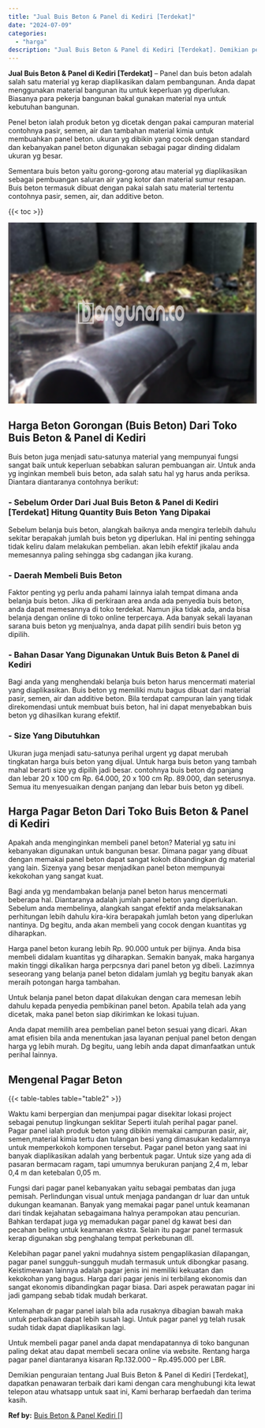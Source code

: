 ```yaml
---
title: "Jual Buis Beton & Panel di Kediri [Terdekat]"
date: "2024-07-09"
categories: 
  - "harga"
description: "Jual Buis Beton & Panel di Kediri [Terdekat]. Demikian penguraian tentang Jual Buis Beton & Panel di Kediri [Terdekat], dapatkan penawaran terbaik dari kam..."
---
```


**Jual Buis Beton & Panel di Kediri \[Terdekat\]** – Panel dan buis beton adalah salah satu material yg kerap diaplikasikan dalam pembangunan. Anda dapat menggunakan material bangunan itu untuk keperluan yg diperlukan. Biasanya para pekerja bangunan bakal gunakan material nya untuk kebutuhan bangunan.

Penel beton ialah produk beton yg dicetak dengan pakai campuran material contohnya pasir, semen, air dan tambahan material kimia untuk membuahkan panel beton. ukuran yg dibikin yang cocok dengan standard dan kebanyakan panel beton digunakan sebagai pagar dinding didalam ukuran yg besar.

Sementara buis beton yaitu gorong-gorong atau material yg diaplikasikan sebagai pembuangan saluran air yang kotor dan material sumur resapan. Buis beton termasuk dibuat dengan pakai salah satu material tertentu contohnya pasir, semen, air, dan additive beton.

{{< toc >}}

![Jual Buis Beton & Panel di Kediri [Terdekat]](/images/jual-panel-buis-beton-murah-28.png)

## Harga Beton Gorongan (Buis Beton) Dari Toko Buis Beton & Panel di Kediri

Buis beton juga menjadi satu-satunya material yang mempunyai fungsi sangat baik untuk keperluan sebabkan saluran pembuangan air. Untuk anda yg inginkan membeli buis beton, ada salah satu hal yg harus anda periksa. Diantara diantaranya contohnya berikut:

### \- Sebelum Order Dari Jual Buis Beton & Panel di Kediri \[Terdekat\] Hitung Quantity Buis Beton Yang Dipakai

Sebelum belanja buis beton, alangkah baiknya anda mengira terlebih dahulu sekitar berapakah jumlah buis beton yg diperlukan. Hal ini penting sehingga tidak keliru dalam melakukan pembelian. akan lebih efektif jikalau anda memesannya paling sehingga sbg cadangan jika kurang.

### \- Daerah Membeli Buis Beton

Faktor penting yg perlu anda pahami lainnya ialah tempat dimana anda belanja buis beton. Jika di perkiraan area anda ada penyedia buis beton, anda dapat memesannya di toko terdekat. Namun jika tidak ada, anda bisa belanja dengan online di toko online terpercaya. Ada banyak sekali layanan sarana buis beton yg menjualnya, anda dapat pilih sendiri buis beton yg dipilih.

### \- Bahan Dasar Yang Digunakan Untuk Buis Beton & Panel di Kediri

Bagi anda yang menghendaki belanja buis beton harus mencermati material yang diaplikasikan. Buis beton yg memiliki mutu bagus dibuat dari material pasir, semen, air dan additive beton. Bila terdapat campuran lain yang tidak direkomendasi untuk membuat buis beton, hal ini dapat menyebabkan buis beton yg dihasilkan kurang efektif.

### \- Size Yang Dibutuhkan

Ukuran juga menjadi satu-satunya perihal urgent yg dapat merubah tingkatan harga buis beton yang dijual. Untuk harga buis beton yang tambah mahal berarti size yg dipilih jadi besar. contohnya buis beton dg panjang dan lebar 20 x 100 cm Rp. 64.000, 20 x 100 cm Rp. 89.000, dan seterusnya. Semua itu menyesuaikan dengan panjang dan lebar buis beton yg dibeli.

## Harga Pagar Beton Dari Toko Buis Beton & Panel di Kediri

Apakah anda menginginkan membeli panel beton? Material yg satu ini kebanyakan digunakan untuk bangunan besar. Dimana pagar yang dibuat dengan memakai panel beton dapat sangat kokoh dibandingkan dg material yang lain. Sizenya yang besar menjadikan panel beton mempunyai kekokohan yang sangat kuat.

Bagi anda yg mendambakan belanja panel beton harus mencermati beberapa hal. Diantaranya adalah jumlah panel beton yang diperlukan. Sebelum anda membelinya, alangkah sangat efektif anda melaksanakan perhitungan lebih dahulu kira-kira berapakah jumlah beton yang diperlukan nantinya. Dg begitu, anda akan membeli yang cocok dengan kuantitas yg diharapkan.

Harga panel beton kurang lebih Rp. 90.000 untuk per bijinya. Anda bisa membeli didalam kuantitas yg diharapkan. Semakin banyak, maka harganya makin tinggi dikalikan harga perpcsnya dari panel beton yg dibeli. Lazimnya seseorang yang belanja panel beton didalam jumlah yg begitu banyak akan meraih potongan harga tambahan.

Untuk belanja panel beton dapat dilakukan dengan cara memesan lebih dahulu kepada penyedia pembikinan panel beton. Apabila telah ada yang dicetak, maka panel beton siap dikirimkan ke lokasi tujuan.

Anda dapat memilih area pembelian panel beton sesuai yang dicari. Akan amat efisien bila anda menentukan jasa layanan penjual panel beton dengan harga yg lebih murah. Dg begitu, uang lebih anda dapat dimanfaatkan untuk perihal lainnya.

## Mengenal Pagar Beton

{{< table-tables table="table2" >}}

Waktu kami berpergian dan menjumpai pagar disekitar lokasi project sebagai penutup lingkungan seklitar Seperti itulah perihal pagar panel. Pagar panel ialah produk beton yang dibikin memakai campuran pasir, air, semen,material kimia tertu dan tulangan besi yang dimasukan kedalamnya untuk memperkokoh komponen tersebut. Pagar panel beton yang saat ini banyak diaplikasikan adalah yang berbentuk pagar. Untuk size yang ada di pasaran bermacam ragam, tapi umumnya berukuran panjang 2,4 m, lebar 0,4 m dan ketebalan 0,05 m.

Fungsi dari pagar panel kebanyakan yaitu sebagai pembatas dan juga pemisah. Perlindungan visual untuk menjaga pandangan dr luar dan untuk dukungan keamanan. Banyak yang memakai pagar panel untuk keamanan dari tindak kejahatan sebagaimana halnya perampokan atau pencurian. Bahkan terdapat juga yg memadukan pagar panel dg kawat besi dan pecahan beling untuk keamanan ekstra. Selain itu pagar panel termasuk kerap digunakan sbg penghalang tempat perkebunan dll.

Kelebihan pagar panel yakni mudahnya sistem pengaplikasian dilapangan, pagar panel sungguh-sungguh mudah termasuk untuk dibongkar pasang. Keistimewaan lainnya adalah pagar jenis ini memiliki kekuatan dan kekokohan yang bagus. Harga dari pagar jenis ini terbilang ekonomis dan sangat ekonomis dibandingkan pagar biasa. Dari aspek perawatan pagar ini jadi gampang sebab tidak mudah berkarat.

Kelemahan dr pagar panel ialah bila ada rusaknya dibagian bawah maka untuk perbaikan dapat lebih susah lagi. Untuk pagar panel yg telah rusak sudah tidak dapat diaplikasikan lagi.

Untuk membeli pagar panel anda dapat mendapatannya di toko bangunan paling dekat atau dapat membeli secara online via website. Rentang harga pagar panel diantaranya kisaran Rp.132.000 – Rp.495.000 per LBR.

Demikian penguraian tentang Jual Buis Beton & Panel di Kediri \[Terdekat\], dapatkan penawaran terbaik dari kami dengan cara menghubungi kita lewat telepon atau whatsapp untuk saat ini, Kami berharap berfaedah dan terima kasih.

**Ref by:** [Buis Beton & Panel Kediri []](https://id.wikipedia.org/wiki/Buis)
